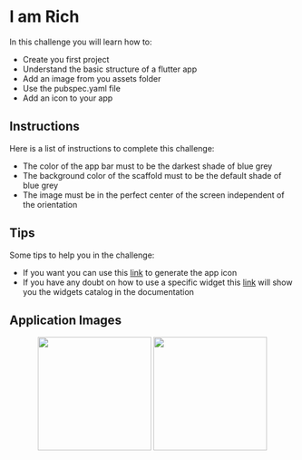 # I am Rich

In this challenge you will learn how to:

- Create you first project
- Understand the basic structure of a flutter app
- Add an image from you assets folder
- Use the pubspec.yaml file
- Add an icon to your app

## Instructions

Here is a list of instructions to complete this challenge:

- The color of the app bar must to be the darkest shade of blue grey
- The background color of the scaffold must to be the default shade of blue grey
- The image must be in the perfect center of the screen independent of the orientation

## Tips

Some tips to help you in the challenge:

- If you want you can use this [link](https://appicon.co/) to generate the app icon
- If you have any doubt on how to use a specific widget this [link](https://flutter.dev/docs/development/ui/widgets) will show you the widgets catalog in the documentation

## Application Images

<p align="center">
    <img src="https://github.com/VictorTiburcio/tormenta-package/blob/master/assets/i_am_rich/iphone-11.png" width="200" max-height="50%"/>
    <img src="https://github.com/VictorTiburcio/tormenta-package/blob/master/assets/i_am_rich/pixel-3a.png" width="200" max-height="50%"/>
</p>